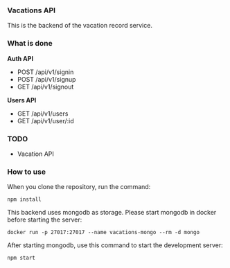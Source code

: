 ### Vacations API

This is the backend of the vacation record service.

### What is done

**Auth API**

* POST /api/v1/signin
* POST /api/v1/signup
* GET /api/v1/signout

**Users API**

* GET /api/v1/users
* GET /api/v1/user/:id

### TODO

* Vacation API

### How to use

When you clone the repository, run the command:

`npm install`

This backend uses mongodb as storage. Please start mongodb in docker before starting the server: 

`docker run -p 27017:27017 --name vacations-mongo --rm -d mongo`

After starting mongodb, use this command to start the development server: 

`npm start`
